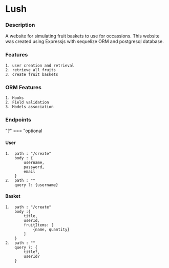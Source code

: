 # Lush

### Description
A website for simulating fruit baskets to use for occassions. This website was created using Expressjs with sequelize ORM and postgresql database.

### Features
    1. user creation and retrieval
    2. retrieve all fruits
    3. create fruit baskets

### ORM Features
    1. Hooks
    2. Field validation
    3. Models association

### Endpoints
"?" === "optional
#### User
    1.  path : "/create"
        body : {
            username,
            password,
            email
        }
    2.  path : ""
        query ?: {username}

#### Basket
    1.  path : "/create"
        body :{
            title,
            userId,
            fruitItems: [
                {name, quantity}
            ]
        }
    2.  path : ""
        query ?: {
            title?,
            userId?
        }